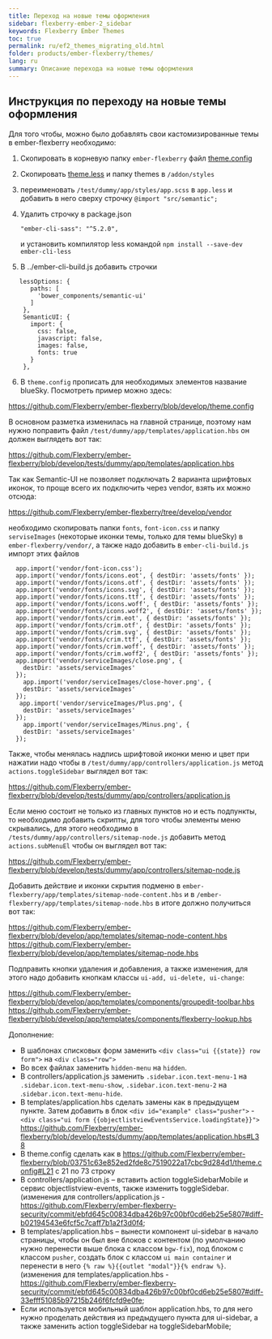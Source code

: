 ```yaml
---
title: Переход на новые темы оформления
sidebar: flexberry-ember-2_sidebar
keywords: Flexberry Ember Themes
toc: true
permalink: ru/ef2_themes_migrating_old.html
folder: products/ember-flexberry/themes/
lang: ru
summary: Описание перехода на новые темы оформления
---
```


## Инструкция по переходу на новые темы оформления

Для того чтобы, можно было добавлять свои кастомизированные темы в ember-flexberry необходимо:

1. Cкопировать в корневую папку `ember-flexberry` файл [theme.config](https://github.com/Flexberry/ember-flexberry/blob/develop/theme.config)
2. Cкопировать [theme.less](https://github.com/Flexberry/ember-flexberry/blob/develop/addon/styles/theme.less) и папку themes в `/addon/styles`
3. переименовать `/test/dummy/app/styles/app.scss` в `app.less` и добавить в него сверху строчку `@import "src/semantic";`

4. Удалить строчку в package.json

   `"ember-cli-sass": "^5.2.0",`

   и установить компилятор less командой `npm install --save-dev ember-cli-less`

5. В ../ember-cli-build.js добавить строчки

```
   lessOptions: {  
      paths: [  
        'bower_components/semantic-ui'  
      ]  
    },  
    SemanticUI: {  
      import: {  
        css: false,  
        javascript: false,  
        images: false,  
        fonts: true  
      }  
    },  
```

6. В `theme.config` прописать для необходимых элементов название blueSky. Посмотреть пример можно здесь:

<https://github.com/Flexberry/ember-flexberry/blob/develop/theme.config>

В основном разметка изменилась на главной странице, поэтому нам нужно поправить файл `/test/dummy/app/templates/application.hbs`
он должен выглядеть вот так:

<https://github.com/Flexberry/ember-flexberry/blob/develop/tests/dummy/app/templates/application.hbs>

Так как Semantic-UI не позволяет подключать 2 варианта шрифтовых иконок, то проще всего их подключить через vendor,
взять их можно отсюда:

<https://github.com/Flexberry/ember-flexberry/tree/develop/vendor>

необходимо скопировать папки `fonts`, `font-icon.css` и папку `serviseImages` (некоторые иконки темы, только для темы blueSky) в `ember-flexberry/vendor/`, а также надо добавить в `ember-cli-build.js` импорт этих файлов

```
  app.import('vendor/font-icon.css');  
  app.import('vendor/fonts/icons.eot', { destDir: 'assets/fonts' });  
  app.import('vendor/fonts/icons.otf', { destDir: 'assets/fonts' });  
  app.import('vendor/fonts/icons.svg', { destDir: 'assets/fonts' });    
  app.import('vendor/fonts/icons.ttf', { destDir: 'assets/fonts' });    
  app.import('vendor/fonts/icons.woff', { destDir: 'assets/fonts' });   
  app.import('vendor/fonts/icons.woff2', { destDir: 'assets/fonts' });   
  app.import('vendor/fonts/crim.eot', { destDir: 'assets/fonts' });     
  app.import('vendor/fonts/crim.otf', { destDir: 'assets/fonts' });     
  app.import('vendor/fonts/crim.svg', { destDir: 'assets/fonts' });   
  app.import('vendor/fonts/crim.ttf', { destDir: 'assets/fonts' });    
  app.import('vendor/fonts/crim.woff', { destDir: 'assets/fonts' });   
  app.import('vendor/fonts/crim.woff2', { destDir: 'assets/fonts' });  
  app.import('vendor/serviceImages/close.png', {   
    destDir: 'assets/serviceImages'   
  });  
    app.import('vendor/serviceImages/close-hover.png', {   
    destDir: 'assets/serviceImages'   
  });  
   app.import('vendor/serviceImages/Plus.png', {   
    destDir: 'assets/serviceImages'   
  });  
    app.import('vendor/serviceImages/Minus.png', {   
    destDir: 'assets/serviceImages'   
  });
```  

Также, чтобы менялась надпись шрифтовой иконки меню и цвет при нажатии надо чтобы в `/test/dummy/app/controllers/application.js` метод `actions.toggleSidebar` выглядел вот так:

<https://github.com/Flexberry/ember-flexberry/blob/develop/tests/dummy/app/controllers/application.js>

Если меню состоит не только из главных пунктов но и есть подпункты, то необходимо добавить скрипты, для того чтобы элементы меню скрывались, для этого необходимо в `/tests/dummy/app/controllers/sitemap-node.js`  добавить метод `actions.subMenuEl` чтобы он выглядел вот так:

<https://github.com/Flexberry/ember-flexberry/blob/develop/tests/dummy/app/controllers/sitemap-node.js>

Добавить действие и иконки скрытия подменю в `ember-flexberry/app/templates/sitemap-node-content.hbs` и в `/ember-flexberry/app/templates/sitemap-node.hbs` в итоге должно получиться вот так:

<https://github.com/Flexberry/ember-flexberry/blob/develop/app/templates/sitemap-node-content.hbs>
<https://github.com/Flexberry/ember-flexberry/blob/develop/app/templates/sitemap-node.hbs>

Подправить кнопки удаления и добавления, а также изменения, для этого надо добавить кнопкам классы `ui-add, ui-delete, ui-change`:

<https://github.com/Flexberry/ember-flexberry/blob/develop/app/templates/components/groupedit-toolbar.hbs>
<https://github.com/Flexberry/ember-flexberry/blob/develop/app/templates/components/flexberry-lookup.hbs>

Дополнение:

*	В шаблонах списковых форм заменить `<div class="ui {{state}} row form">` на `<div class="row">`
*	Во всех файлах заменить `hidden-menu` на `hidden`.
*	В controllers/application.js заменить `.sidebar.icon.text-menu-1` на `.sidebar.icon.text-menu-show`, `.sidebar.icon.text-menu-2` на .`sidebar.icon.text-menu-hide`.
*	В templates/application.hbs сделать замены как в предыдущем пункте. Затем добавить в блок `<div id="example" class="pusher">` - `<div class="ui form {{objectlistviewEventsService.loadingState}}">` <https://github.com/Flexberry/ember-flexberry/blob/develop/tests/dummy/app/templates/application.hbs#L38>
*	В theme.config сделать как в <https://github.com/Flexberry/ember-flexberry/blob/03751c63e852ed2fde8c7519022a17cbc9d284d1/theme.config#L21> с 21 по 73 строку
*	В controllers/application.js – вставить action toggleSidebarMobile и сервис objectlistview-events, также изменить toggleSidebar. (изменения для controllers/application.js  - <https://github.com/Flexberry/ember-flexberry-security/commit/ebfd645c00834dba426b97c00bf0cd6eb25e5807#diff-b02194543e6fcf5c7caff7b1a2f3d0f4>;
*	В templates/application.hbs – вынести компонент ui-sidebar в начало страницы, чтобы он был вне блоков с контентом (по умолчанию нужно перенести выше блока с классом `bgw-fix`),  под блоком с классом `pusher`, создать блок с классом `ui main container` и перенести в него `{% raw %}{{outlet "modal"}}{% endraw %}`. (изменения для templates/application.hbs - <https://github.com/Flexberry/ember-flexberry-security/commit/ebfd645c00834dba426b97c00bf0cd6eb25e5807#diff-33efff51085b97215b246f6fcfd9e0fe>;
*	Если используется мобильный шаблон application.hbs, то для него нужно проделать действия из предыдущего пункта для ui-sidebar, а также заменить action toggleSidebar на toggleSidebarMobile;
